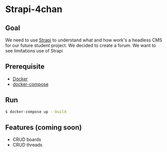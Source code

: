# Strapi-4chan

## Goal

We need to use [Strapi](https://strapi.io/) to understand what and how work's a headless CMS
for our future student project. We decided to create a forum. We want to see limitations use
of Strapi

## Prerequisite

- [Docker](https://docs.docker.com/get-docker/)
- [docker-compose](https://docs.docker.com/compose/install/)

## Run

```sh
$ docker-compose up --build
```

## Features (coming soon)

- CRUD boards
- CRUD threads
